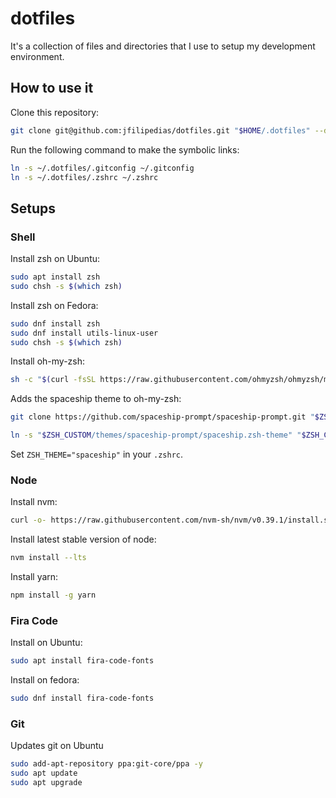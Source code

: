 # dotfiles

It's a collection of files and directories that I use to setup my development environment.

## How to use it
Clone this repository:
```sh
git clone git@github.com:jfilipedias/dotfiles.git "$HOME/.dotfiles" --depth=1
```

Run the following command to make the symbolic links:

```sh
ln -s ~/.dotfiles/.gitconfig ~/.gitconfig
ln -s ~/.dotfiles/.zshrc ~/.zshrc
```


## Setups

### Shell
Install zsh on Ubuntu: 
```sh
sudo apt install zsh
sudo chsh -s $(which zsh)
```

Install zsh on Fedora: 
```sh
sudo dnf install zsh
sudo dnf install utils-linux-user
sudo chsh -s $(which zsh)
```

Install oh-my-zsh:
```sh
sh -c "$(curl -fsSL https://raw.githubusercontent.com/ohmyzsh/ohmyzsh/master/tools/install.sh)"
```

Adds the spaceship theme to oh-my-zsh:
```sh
git clone https://github.com/spaceship-prompt/spaceship-prompt.git "$ZSH_CUSTOM/themes/spaceship-prompt" --depth=1

ln -s "$ZSH_CUSTOM/themes/spaceship-prompt/spaceship.zsh-theme" "$ZSH_CUSTOM/themes/spaceship.zsh-theme"
```

Set `ZSH_THEME="spaceship"`  in your `.zshrc`.

### Node

Install nvm:
```sh
curl -o- https://raw.githubusercontent.com/nvm-sh/nvm/v0.39.1/install.sh | bash
```

Install latest stable version of node:
```sh
nvm install --lts
```

Install yarn:
```sh
npm install -g yarn
```


### Fira Code
Install on Ubuntu:
```sh
sudo apt install fira-code-fonts
```

Install on fedora:
```sh
sudo dnf install fira-code-fonts
```

### Git

Updates git on Ubuntu
```sh
sudo add-apt-repository ppa:git-core/ppa -y
sudo apt update
sudo apt upgrade
```
